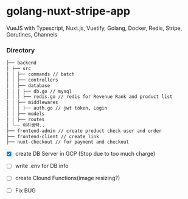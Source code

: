# golang-nuxt-stripe-app

VueJS with Typescript, Nuxt.js, Vuetify, Golang, Docker, Redis, Stripe, Gorutines, Channels

### Directory 

```bash
├── backend
│ ├── src
│ │ ├── commands // batch
│ │ ├── controllers 
│ │ ├── database
│ │ │ ├── db.go // mysql
│ │ │ ├── redis.go // redis for Revenue Rank and product list
│ │ ├── middlewares
│ │ │ ├── auth.go // jwt token, Login
│ │ ├── models
│ │ ├── routes
│ └── 이하생략..
├── frontend-admin // create product check user and order
├── frontend-client // create link
├── nuxt-checkout // for payment and checkout

```

- [x] create DB Server in GCP (Stop due to too much charge)
- [ ] write .env for DB info 
- [ ] create Clound Functions(image resizing?)

- [ ] Fix BUG
